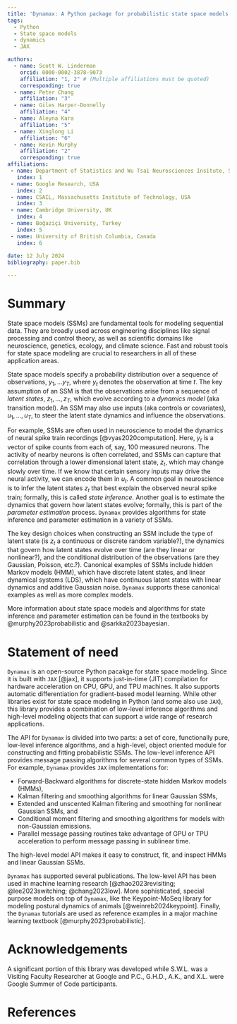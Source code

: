 ```yaml
---
title: 'Dynamax: A Python package for probabilistic state space models (SSMs) written in JAX'
tags:
  - Python
  - State space models
  - dynamics
  - JAX

authors:
  - name: Scott W. Linderman
    orcid: 0000-0002-3878-9073
    affiliation: "1, 2" # (Multiple affiliations must be quoted)
    corresponding: true
  - name: Peter Chang
    affiliation: "3"
  - name: Giles Harper-Donnelly
    affiliation: "4"
  - name: Aleyna Kara
    affiliation: "5"
  - name: Xinglong Li
    affiliation: "6"
  - name: Kevin Murphy
    affiliation: "2"
    corresponding: true
affiliations:
 - name: Department of Statistics and Wu Tsai Neurosciences Insitute, Stanford University, USA
   index: 1
 - name: Google Research, USA
   index: 2
 - name: CSAIL, Massachusetts Institute of Technology, USA
   index: 3
 - name: Cambridge University, UK
   index: 4
 - name: Boğaziçi University, Turkey
   index: 5
 - name: University of British Columbia, Canada
   index: 6
 
date: 12 July 2024
bibliography: paper.bib

---
```


# Summary

State space models (SSMs) are fundamental tools for modeling sequential data. They are broadly used across engineering disciplines like signal processing and control theory, as well as scientific domains like neuroscience, genetics, ecology, and climate science. Fast and robust tools for state space modeling are crucial to researchers in all of these application areas.

State space models specify a probability distribution over a sequence of observations, $y_1, \ldots y_T$, where $y_t$ denotes the observation at time $t$. The key assumption of an SSM is that the observations arise from a sequence of _latent states_, $z_1, \ldots, z_T$, which evolve according to a _dynamics model_ (aka transition model). An SSM may also use inputs (aka controls or covariates), $u_1,\ldots,u_T$, to steer the latent state dynamics and influence the observations. 

For example, SSMs are often used in neuroscience to model the dynamics of neural spike train recordings [@vyas2020computation]. Here, $y_t$ is a vector of spike counts from each of, say, 100 measured neurons. The activity of nearby neurons is often correlated, and SSMs can capture that correlation through a lower dimensional latent state, $z_t$, which may change slowly over time. If we know that certain sensory inputs may drive the neural activity, we can encode them in $u_t$. A common goal in neuroscience is to infer the latent states $z_t$ that best explain the observed neural spike train; formally, this is called _state inference_. Another goal is to estimate the dynamics that govern how latent states evolve; formally, this is part of the _parameter estimation_ process. `Dynamax` provides algorithms for state inference and parameter estimation in a variety of SSMs. 

The key design choices when constructing an SSM include the type of latent state (is $z_t$ a continuous or discrete random variable?), the dynamics that govern how latent states evolve over time (are they linear or nonlinear?), and the conditional distribution of the observations (are they Gaussian, Poisson, etc.?). Canonical examples of SSMs include hidden Markov models (HMM), which have discrete latent states, and linear dynamical systems (LDS), which have continuous latent states with linear dynamics and additive Gaussian noise. `Dynamax` supports these canonical examples as well as more complex models. 

More information about state space models and algorithms for state inference and parameter estimation can be found in the textbooks by @murphy2023probabilistic and @sarkka2023bayesian. 


# Statement of need

`Dynamax` is an open-source Python pacakge for state space modeling. Since it is built with `JAX` [@jax], it supports just-in-time (JIT) compilation for hardware acceleration on CPU, GPU, and TPU machines. It also supports automatic differentiation for gradient-based model learning. While other libraries exist for state space modeling in Python (and some also use `JAX`), this library provides a combination of low-level inference algorithms and high-level modeling objects that can support a wide range of research applications.

The API for `Dynamax` is divided into two parts: a set of core, functionally pure, low-level inference algorithms, and a high-level, object oriented module for constructing and fitting probabilistic SSMs. The low-level inference API provides message passing algorithms for several common types of SSMs. For example, `Dynamax` provides `JAX` implementations for:

- Forward-Backward algorithms for discrete-state hidden Markov models (HMMs), 
- Kalman filtering and smoothing algorithms for linear Gaussian SSMs, 
- Extended and unscented Kalman filtering and smoothing for nonlinear Gaussian SSMs, and
- Conditional moment filtering and smoothing algorithms for models with non-Gaussian emissions. 
- Parallel message passing routines take advantage of GPU or TPU acceleration to perform message passing in sublinear time. 

The high-level model API makes it easy to construct, fit, and inspect HMMs and linear Gaussian SSMs.

`Dynamax` has supported several publications. The low-level API has been used in machine learning research [@zhao2023revisiting; @lee2023switching; @chang2023low]. More sophisticated, special purpose models on top of `Dynamax`, like the Keypoint-MoSeq library for modeling postural dynamics of animals [@weinreb2024keypoint]. Finally, the `Dynamax` tutorials are used as reference examples in a major machine learning textbook [@murphy2023probabilistic]. 

# Acknowledgements

A significant portion of this library was developed while S.W.L. was a Visiting Faculty Researcher at Google and P.C., G.H.D., A.K., and X.L. were Google Summer of Code participants. 

# References